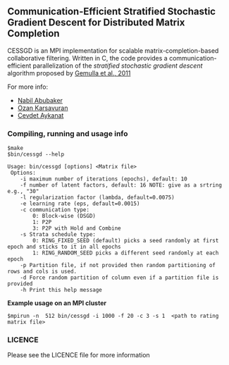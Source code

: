 ## Communication-Efficient Stratified Stochastic Gradient Descent for Distributed Matrix Completion

CESSGD is an MPI implementation for scalable matrix-completion-based collaborative filtering.
Written in C, the code provides a communication-efficient parallelization of the *stratified stochastic gradient descent* algorithm proposed by [Gemulla et al., 2011](https://dl.acm.org/doi/abs/10.1145/2020408.2020426)

For more info:  
- [Nabil Abubaker](mailto:nabil.abubaker@bilkent.edu.tr)
- [Ozan Karsavuran](mailto:ozankar@gmail.com)
- [Cevdet Aykanat](mailto:aykanat@cs.bilkent.edu.tr)


### Compiling, running and usage info

```
$make
$bin/cessgd --help

Usage: bin/cessgd [options] <Matrix file>  
 Options:  
	-i maximum number of iterations (epochs), default: 10  
	-f number of latent factors, default: 16 NOTE: give as a srtring e.g., "30"  
	-l regularization factor (lambda, default=0.0075)  
	-e learning rate (eps, default=0.0015)  
	-c communication type:  
		0: Block-wise (DSGD)  
		1: P2P  
		3: P2P with Hold and Combine  
	-s Strata schedule type:  
		0: RING_FIXED_SEED (default) picks a seed randomly at first epoch and sticks to it in all epochs  
		1: RING_RANDOM_SEED picks a different seed randomly at each epoch  
	-p Partition file, if not provided then random partitioning of rows and cols is used.   
	-d Force random partition of column even if a partition file is provided  
	-h Print this help message  
```
**Example usage on an MPI cluster**  

```
$mpirun -n  512 bin/cessgd -i 1000 -f 20 -c 3 -s 1  <path to rating matrix file>
```

### LICENCE
Please see the LICENCE file for more information
